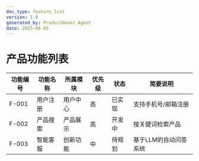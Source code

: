 ```yaml
---
doc_type: feature_list
version: 1.0
generated_by: ProductOwner Agent
date: 2025-06-05
---
```


# 产品功能列表

| 功能编号 | 功能名称       | 所属模块     | 优先级 | 状态   | 简要说明                 |
|----------|----------------|--------------|--------|--------|--------------------------|
| F-001    | 用户注册       | 用户中心     | 高     | 已实现 | 支持手机号/邮箱注册      |
| F-002    | 产品搜索       | 产品展示     | 高     | 开发中 | 按关键词检索产品         |
| F-003    | 智能客服       | 创新功能     | 中     | 待规划 | 基于LLM的自动问答系统     |
